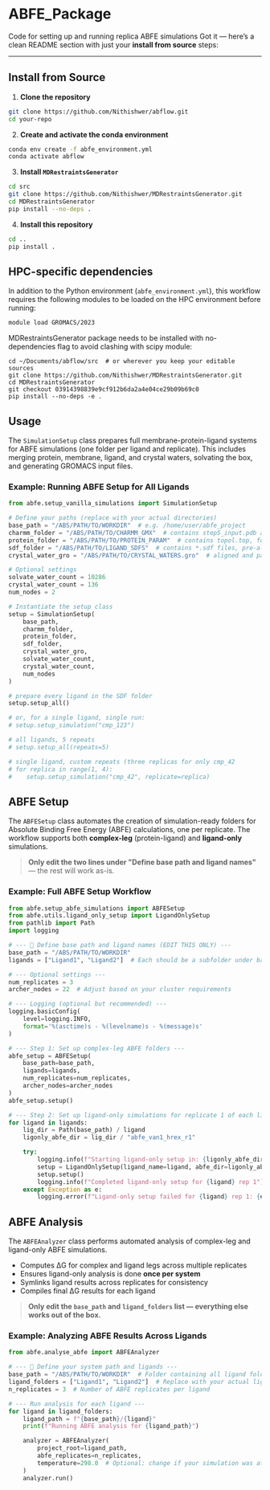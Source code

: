 # ABFE_Package
Code for setting up and running replica ABFE simulations
Got it — here’s a clean README section with just your **install from source** steps:

---

## Install from Source

1. **Clone the repository**

```bash
git clone https://github.com/Nithishwer/abflow.git
cd your-repo
```

2. **Create and activate the conda environment**

```bash
conda env create -f abfe_environment.yml
conda activate abflow
```

3. **Install `MDRestraintsGenerator`**

```bash
cd src
git clone https://github.com/Nithishwer/MDRestraintsGenerator.git
cd MDRestraintsGenerator
pip install --no-deps .
```

4. **Install this repository**

```bash
cd ..
pip install .
```

## HPC-specific dependencies

In addition to the Python environment (`abfe_environment.yml`), this workflow requires the following modules to be loaded on the HPC environment before running:

```bash
module load GROMACS/2023
```

MDRestraintsGenerator package needs to be installed with no-dependencies flag to avoid clashing with scipy module: 

```
cd ~/Documents/abflow/src  # or wherever you keep your editable sources
git clone https://github.com/Nithishwer/MDRestraintsGenerator.git
cd MDRestraintsGenerator
git checkout 03914398839e9cf912b6da2a4e04ce29b09b69c0
pip install --no-deps -e .
```

## Usage

The `SimulationSetup` class prepares full membrane-protein-ligand systems for ABFE simulations (one folder per ligand and replicate). This includes merging protein, membrane, ligand, and crystal waters, solvating the box, and generating GROMACS input files.

### Example: Running ABFE Setup for All Ligands

```python
from abfe.setup_vanilla_simulations import SimulationSetup

# Define your paths (replace with your actual directories)
base_path = "/ABS/PATH/TO/WORKDIR"  # e.g. /home/user/abfe_project
charmm_folder = "/ABS/PATH/TO/CHARMM_GMX"  # contains step5_input.pdb and membrane files
protein_folder = "/ABS/PATH/TO/PROTEIN_PARAM"  # contains topol.top, forcefield.itp, posres.itp, etc.
sdf_folder = "/ABS/PATH/TO/LIGAND_SDFS"  # contains *.sdf files, pre-aligned to protein binding site
crystal_water_gro = "/ABS/PATH/TO/CRYSTAL_WATERS.gro"  # aligned and parameterized crystal waters

# Optional settings
solvate_water_count = 10286
crystal_water_count = 136
num_nodes = 2

# Instantiate the setup class
setup = SimulationSetup(
    base_path,
    charmm_folder,
    protein_folder,
    sdf_folder,
    crystal_water_gro,
    solvate_water_count,
    crystal_water_count,
    num_nodes
)

# prepare every ligand in the SDF folder
setup.setup_all()

# or, for a single ligand, single run:
# setup.setup_simulation("cmp_123")

# all ligands, 5 repeats
# setup.setup_all(repeats=5)

# single ligand, custom repeats (three replicas for only cmp_42
# for replica in range(1, 4):
#    setup.setup_simulation("cmp_42", replicate=replica)
```

## ABFE Setup

The `ABFESetup` class automates the creation of simulation-ready folders for Absolute Binding Free Energy (ABFE) calculations, one per replicate. The workflow supports both **complex-leg** (protein-ligand) and **ligand-only** simulations.

> **Only edit the two lines under "Define base path and ligand names"** — the rest will work as-is.

### Example: Full ABFE Setup Workflow

```python
from abfe.setup_abfe_simulations import ABFESetup
from abfe.utils.ligand_only_setup import LigandOnlySetup
from pathlib import Path
import logging

# --- 🔧 Define base path and ligand names (EDIT THIS ONLY) ---
base_path = "/ABS/PATH/TO/WORKDIR"
ligands = ["Ligand1", "Ligand2"]  # Each should be a subfolder under base_path

# --- Optional settings ---
num_replicates = 3
archer_nodes = 22  # Adjust based on your cluster requirements

# --- Logging (optional but recommended) ---
logging.basicConfig(
    level=logging.INFO,
    format='%(asctime)s - %(levelname)s - %(message)s'
)

# --- Step 1: Set up complex-leg ABFE folders ---
abfe_setup = ABFESetup(
    base_path=base_path,
    ligands=ligands,
    num_replicates=num_replicates,
    archer_nodes=archer_nodes
)
abfe_setup.setup()

# --- Step 2: Set up ligand-only simulations for replicate 1 of each ligand ---
for ligand in ligands:
    lig_dir = Path(base_path) / ligand
    ligonly_abfe_dir = lig_dir / "abfe_van1_hrex_r1"

    try:
        logging.info(f"Starting ligand-only setup in: {ligonly_abfe_dir}")
        setup = LigandOnlySetup(ligand_name=ligand, abfe_dir=ligonly_abfe_dir)
        setup.setup()
        logging.info(f"Completed ligand-only setup for {ligand} rep 1")
    except Exception as e:
        logging.error(f"Ligand-only setup failed for {ligand} rep 1: {e}")
```



## ABFE Analysis

The `ABFEAnalyzer` class performs automated analysis of complex-leg and ligand-only ABFE simulations.

- Computes ΔG for complex and ligand legs across multiple replicates  
- Ensures ligand-only analysis is done **once per system**  
- Symlinks ligand results across replicates for consistency  
- Compiles final ΔG results for each ligand

> **Only edit the `base_path` and `ligand_folders` list — everything else works out of the box.**

### Example: Analyzing ABFE Results Across Ligands

```python
from abfe.analyse_abfe import ABFEAnalyzer

# --- 🔧 Define your system path and ligands ---
base_path = "/ABS/PATH/TO/WORKDIR"  # Folder containing all ligand folders
ligand_folders = ["Ligand1", "Ligand2"]  # Replace with your actual ligand folder names
n_replicates = 3  # Number of ABFE replicates per ligand

# --- Run analysis for each ligand ---
for ligand in ligand_folders:
    ligand_path = f"{base_path}/{ligand}"
    print(f"Running ABFE analysis for {ligand_path}")

    analyzer = ABFEAnalyzer(
        project_root=ligand_path,
        abfe_replicates=n_replicates,
        temperature=298.0  # Optional: change if your simulation was at a different T
    )
    analyzer.run()

